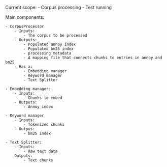 Current scope:
    - Corpus processing
    - Test running


Main components:

    - CorpusProcessor
        - Inputs:
            - The corpus to be processed
        - Outputs:
            - Populated annoy index
            - Populated bm25 index
            - processing metadata
            - A mapping file that connects chunks to entries in annoy and bm25
        - Has a:
            - Embedding manager
            - Keyword manager
            - Text Splitter

    - Embedding manager:
        - Inputs:
            - Chunks to embed
        - Outputs:
            - Annoy index

    - Keyword manager
        - Inputs:
            - Tokenized chunks
        - Outpus:
            - bm25 index

    - Text Splitter:
        - Inputs:
            - Raw text data
        Outputs:
            - Text chunks